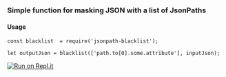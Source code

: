 ### Simple function for masking JSON with a list of JsonPaths

#### Usage
```
const blacklist  = require('jsonpath-blacklist');

let outputJson = blacklist(['path.to[0].some.attribute'], inputJson);
```
[![Run on Repl.it](https://repl.it/badge/github/billykong/jsonpath-blacklist)](https://repl.it/github/billykong/jsonpath-blacklist)